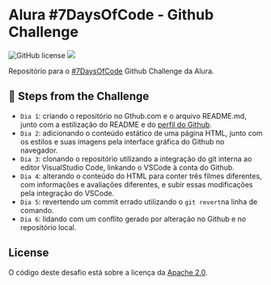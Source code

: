 # Alura #7DaysOfCode - Github Challenge

<div>
  <img alt="GitHub license" src="https://img.shields.io/github/license/ydirickson/Alura-7DaysOfCode?style=for-the-badge"></a>
  <img src="http://img.shields.io/static/v1?label=STATUS&message=EM%20DESENVOLVIMENTO&color=GREEN&style=for-the-badge"/>
</div>

Repositório para o [#7DaysOfCode](https://7daysofcode.io/) Github Challenge da Alura.

## :hammer: Steps from the Challenge

 - `Dia 1`: criando o repositório no Gthub.com e o arquivo README.md, junto com a estilização do README e do [perfil do Github](https://github.com/ydirickson).
 - `Dia 2`: adicionando o conteúdo estático de uma página HTML, junto com os estilos e suas imagens pela interface gráfica do Github no navegador.
 - `Dia 3`: clonando o repositório utilizando a integração do git interna ao editor VisualStudio Code, linkando o VSCode à conta do Github.
 - `Dia 4`: alterando o conteúdo do HTML para conter três filmes diferentes, com informações e avaliações diferentes, e subir essas modificações pela integração do VSCode.
 - `Dia 5`: revertendo um commit errado utilizando o `git revert`na linha de comando.
 - `Dia 6`: lidando com um conflito gerado por alteração no Github e no repositório local.

## License

O código deste desafio está sobre a licença da [Apache 2.0](LICENSE).